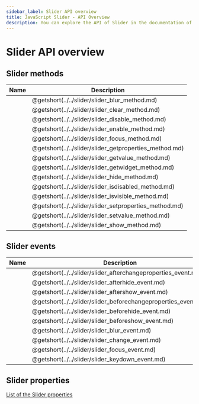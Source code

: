 ```yaml
---
sidebar_label: Slider API overview
title: JavaScript Slider - API Overview 
description: You can explore the API of Slider in the documentation of the DHTMLX JavaScript UI library. Browse developer guides and API reference, try out code examples and live demos, and download a free 30-day evaluation version of DHTMLX Suite 7.
---
```


# Slider API overview

## Slider methods

| Name                                               | Description                                               |
| ------------------------------------------------- | -------------------------------------------------------- |
| [](../../slider/slider_blur_method.md)          | @getshort(../../slider/slider_blur_method.md)          |
| [](../../slider/slider_clear_method.md)         | @getshort(../../slider/slider_clear_method.md)         |
| [](../../slider/slider_disable_method.md)       | @getshort(../../slider/slider_disable_method.md)       |
| [](../../slider/slider_enable_method.md)        | @getshort(../../slider/slider_enable_method.md)        |
| [](../../slider/slider_focus_method.md)         | @getshort(../../slider/slider_focus_method.md)         |
| [](../../slider/slider_getproperties_method.md) | @getshort(../../slider/slider_getproperties_method.md) |
| [](../../slider/slider_getvalue_method.md)      | @getshort(../../slider/slider_getvalue_method.md)      |
| [](../../slider/slider_getwidget_method.md)     | @getshort(../../slider/slider_getwidget_method.md)     |
| [](../../slider/slider_hide_method.md)          | @getshort(../../slider/slider_hide_method.md)          |
| [](../../slider/slider_isdisabled_method.md)    | @getshort(../../slider/slider_isdisabled_method.md)    |
| [](../../slider/slider_isvisible_method.md)     | @getshort(../../slider/slider_isvisible_method.md)     |
| [](../../slider/slider_setproperties_method.md) | @getshort(../../slider/slider_setproperties_method.md) |
| [](../../slider/slider_setvalue_method.md)      | @getshort(../../slider/slider_setvalue_method.md)      |
| [](../../slider/slider_show_method.md)          | @getshort(../../slider/slider_show_method.md)          |

## Slider events

| Name                                                       | Description                                                       |
| --------------------------------------------------------- | ---------------------------------------------------------------- |
| [](../../slider/slider_afterchangeproperties_event.md)  | @getshort(../../slider/slider_afterchangeproperties_event.md)  |
| [](../../slider/slider_afterhide_event.md)              | @getshort(../../slider/slider_afterhide_event.md)              |
| [](../../slider/slider_aftershow_event.md)              | @getshort(../../slider/slider_aftershow_event.md)              |
| [](../../slider/slider_beforechangeproperties_event.md) | @getshort(../../slider/slider_beforechangeproperties_event.md) |
| [](../../slider/slider_beforehide_event.md)             | @getshort(../../slider/slider_beforehide_event.md)             |
| [](../../slider/slider_beforeshow_event.md)             | @getshort(../../slider/slider_beforeshow_event.md)             |
| [](../../slider/slider_blur_event.md)                   | @getshort(../../slider/slider_blur_event.md)                   |
| [](../../slider/slider_change_event.md)                 | @getshort(../../slider/slider_change_event.md)                 |
| [](../../slider/slider_focus_event.md)                  | @getshort(../../slider/slider_focus_event.md)                  |
| [](../../slider/slider_keydown_event.md)                | @getshort(../../slider/slider_keydown_event.md)                |

## Slider properties

[List of the Slider properties](form/api/slider/api_slider_properties.md)